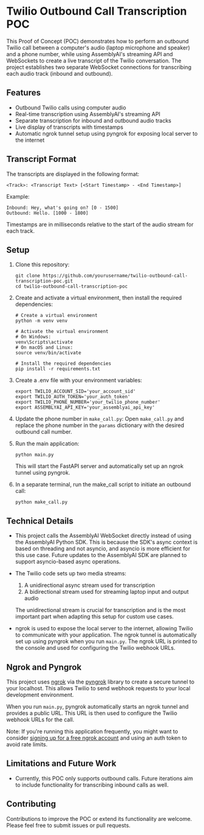 # Twilio Outbound Call Transcription POC

This Proof of Concept (POC) demonstrates how to perform an outbound Twilio call between a computer's audio (laptop microphone and speaker) and a phone number, while using AssemblyAI's streaming API and WebSockets to create a live transcript of the Twilio conversation. The project establishes two separate WebSocket connections for transcribing each audio track (inbound and outbound).

## Features

- Outbound Twilio calls using computer audio
- Real-time transcription using AssemblyAI's streaming API
- Separate transcription for inbound and outbound audio tracks
- Live display of transcripts with timestamps
- Automatic ngrok tunnel setup using pyngrok for exposing local server to the internet

## Transcript Format

The transcripts are displayed in the following format:

```
<Track>: <Transcript Text> [<Start Timestamp> - <End Timestamp>]
```

Example:
```
Inbound: Hey, what's going on? [0 - 1500]
Outbound: Hello. [1000 - 1800]
```

Timestamps are in milliseconds relative to the start of the audio stream for each track.

## Setup

1. Clone this repository:
   ```
   git clone https://github.com/yourusername/twilio-outbound-call-transcription-poc.git
   cd twilio-outbound-call-transcription-poc
   ```

2. Create and activate a virtual environment, then install the required dependencies:
   ```
   # Create a virtual environment
   python -m venv venv

   # Activate the virtual environment
   # On Windows:
   venv\Scripts\activate
   # On macOS and Linux:
   source venv/bin/activate

   # Install the required dependencies
   pip install -r requirements.txt
   ```

3. Create a .env file with your environment variables:
   ```
   export TWILIO_ACCOUNT_SID='your_account_sid'
   export TWILIO_AUTH_TOKEN='your_auth_token'
   export TWILIO_PHONE_NUMBER='your_twilio_phone_number'
   export ASSEMBLYAI_API_KEY='your_assemblyai_api_key'
   ```

4. Update the phone number in `make_call.py`:
   Open `make_call.py` and replace the phone number in the `params` dictionary with the desired outbound call number.

5. Run the main application:
   ```
   python main.py
   ```
   This will start the FastAPI server and automatically set up an ngrok tunnel using pyngrok.

6. In a separate terminal, run the make_call script to initiate an outbound call:
   ```
   python make_call.py
   ```

## Technical Details

- This project calls the AssemblyAI WebSocket directly instead of using the AssemblyAI Python SDK. This is because the SDK's async context is based on threading and not asyncio, and asyncio is more efficient for this use case. Future updates to the AssemblyAI SDK are planned to support asyncio-based async operations.

- The Twilio code sets up two media streams:
  1. A unidirectional async stream used for transcription
  2. A bidirectional stream used for streaming laptop input and output audio

  The unidirectional stream is crucial for transcription and is the most important part when adapting this setup for custom use cases.

- ngrok is used to expose the local server to the internet, allowing Twilio to communicate with your application. The ngrok tunnel is automatically set up using pyngrok when you run `main.py`. The ngrok URL is printed to the console and used for configuring the Twilio webhook URLs.

## Ngrok and Pyngrok

This project uses [ngrok](https://ngrok.com/) via the [pyngrok](https://pyngrok.readthedocs.io/) library to create a secure tunnel to your localhost. This allows Twilio to send webhook requests to your local development environment.

When you run `main.py`, pyngrok automatically starts an ngrok tunnel and provides a public URL. This URL is then used to configure the Twilio webhook URLs for the call.

Note: If you're running this application frequently, you might want to consider [signing up for a free ngrok account](https://dashboard.ngrok.com/signup) and using an auth token to avoid rate limits.

## Limitations and Future Work

- Currently, this POC only supports outbound calls. Future iterations aim to include functionality for transcribing inbound calls as well.

## Contributing

Contributions to improve the POC or extend its functionality are welcome. Please feel free to submit issues or pull requests.